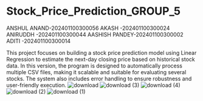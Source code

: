 # Stock_Price_Prediction_GROUP_5
ANSHUL ANAND-202401100300056
AKASH -202401100300024
ANIRUDDH -202401100300044
AASHISH PANDEY-202401100300002
ADITI -202401100300014



This project focuses on building a stock price prediction model using Linear Regression to estimate the next-day closing price based on historical stock data. In this version, the program is designed to automatically process multiple CSV files, making it scalable and suitable for evaluating several stocks. The system also includes error handling to ensure robustness and user-friendly execution.
![download](https://github.com/user-attachments/assets/8c8effc0-97f9-4566-877c-f5c19f84941e)
![download (3)](https://github.com/user-attachments/assets/ca06a614-1641-459b-a7d6-b21910e38552)
![download (4)](https://github.com/user-attachments/assets/bedf2617-a989-4f01-b953-081ff4eaca6f)
![download (2)](https://github.com/user-attachments/assets/9a2bd6a6-fd71-4e85-a3f3-395f4268fa6e)
![download (1)](https://github.com/user-attachments/assets/ac4cb701-e9da-4409-a79e-59fcd992bf47)
